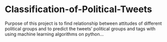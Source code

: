 # Classification-of-Political-Tweets
Purpose of this project is to find relationship between attitudes of different political groups and to predict the tweets’ political groups and tags with using machine learning algorithms on python…

